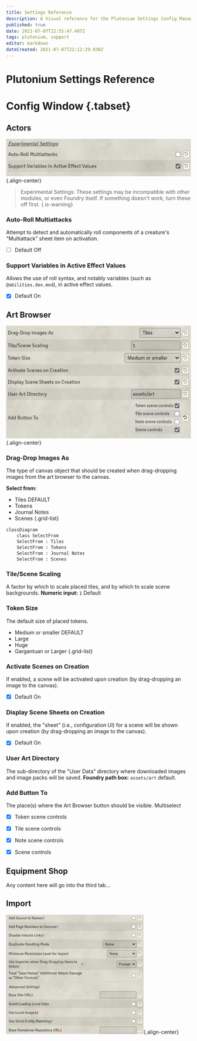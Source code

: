 ```yaml
---
title: Settings Reference
description: A Visual reference for the Plutonium Settings Config Manager
published: true
date: 2021-07-07T22:55:47.497Z
tags: plutonium, support
editor: markdown
dateCreated: 2021-07-07T22:12:29.930Z
---
```


# Plutonium Settings Reference

# Config Window {.tabset}
## Actors
![actors.png](/assets/plutonium-settings/actors.png){.align-center}
> Experimental Settings: These settings may be incompatible with other modules, or even Foundry itself. If something doesn't work, turn these off first.
{.is-warning}

### Auto-Roll Multiattacks
Attempt to detect and automatically roll components of a creature's "Multiattack" sheet item on activation.
- [ ] Default Off
### Support Variables in Active Effect Values
Allows the use of roll syntax, and notably variables (such as `@abilities.dex.mod`), in active effect values.
- [x] Default On
## Art Browser
![art_browser.png](/assets/plutonium-settings/art_browser.png){.align-center}
### Drag-Drop Images As
The type of canvas object that should be created when drag-dropping images from the art browser to the canvas.

**Select from:**
- Tiles DEFAULT 
- Tokens
- Journal Notes
- Scenes
{.grid-list}

```mermaid
classDiagram
    class SelectFrom
    SelectFrom : Tiles
    SelectFrom : Tokens
    SelectFrom : Journal Notes
    SelectFrom : Scenes
```


### Tile/Scene Scaling
A factor by which to scale placed tiles, and by which to scale scene backgrounds.
**Numeric input:** `1` Default
### Token Size
The default size of placed tokens.
- Medium or smaller DEFAULT
- Large
- Huge
- Gargantuan or Larger
{.grid-list}

### Activate Scenes on Creation
If enabled, a scene will be activated upon creation (by drag-dropping an image to the canvas).
- [x] Default On

### Display Scene Sheets on Creation
If enabled, the "sheet" (i.e., configuration UI) for a scene will be shown upon creation (by drag-dropping an image to the canvas).
- [x] Default On

### User Art Directory
The sub-directory of the "User Data" directory where downloaded images and image packs will be saved.
**Foundry path box:** `assets/art` default.

### Add Button To
The place(s) where the Art Browser button should be visible.
Multiselect
- [x] Token scene controls
- [x] Tile scene controls
- [x] Note scene controls
- [x] Scene controls


## Equipment Shop

Any content here will go into the third tab...

## Import

![importtab.png](/assets/plutonium-settings/importtab.png){.align-center}